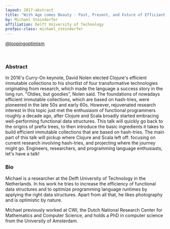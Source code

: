 ```yaml
---
layout: 2017-abstract
title: "With Age comes Beauty - Past, Present, and Future of Efficient Immutable Collections"
by: Michael Steindorfer
affiliation: Delft University of Technology
profpic-class: michael_steindorfer
---
```


[@loopingoptimism](https://twitter.com/loopingoptimism)

<br/>

### Abstract

In 2016's Curry-On keynote, David Nolen elected Clojure's efficient immutable collections to his shortlist of four transformative technologies originating from research, which made the language a success story in the long run. &quot;Oldies, but goodies&quot;, Nolen said. The foundations of nowadays efficient immutable collections, which are based on hash-tries, were pioneered in the late 50s and early 60s. However, rejuvenated research interest in this topic just met the enthusiasm of functional programmers roughly a decade ago, after Clojure and Scala broadly started embracing well-performing functional data structures. This talk will quickly go back to the origins of prefix trees, to then introduce the basic ingredients it takes to build efficient immutable collections that are based on hash-tries. The main part of this talk will pickup where Clojure and Scala left off: focusing on current research involving hash-tries, and projecting where the journey might go. Engineers, researchers, and programming language enthusiasts, let's have a talk!

### Bio

Michael is a researcher at the Delft University of Technology in the Netherlands. In his work he tries to increase the efficiency of functional data structures and to optimize programming language runtimes by applying the right data structures. Apart from all that, he likes photography and is optimistic by nature.

Michael previously worked at CWI, the Dutch National Research Center for Mathematics and Computer Science, and holds a PhD in computer science from the University of Amsterdam.

